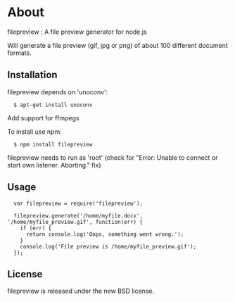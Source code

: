 # About

filepreview : A file preview generator for node.js

Will generate a file preview (gif, jpg or png) of about 100 different document formats.

## Installation

filepreview depends on 'unoconv':

```
  $ apt-get install unoconv
```

Add support for ffmpegs

To install use npm:

```
  $ npm install filepreview
```

filepreview needs to run as 'root' (check for "Error: Unable to connect or start own listener. Aborting." fix)

## Usage

```
  var filepreview = require('filepreview');

  filepreview.generate('/home/myfile.docx', '/home/myfile_preview.gif', function(err) {
    if (err) {
      return console.log('Oops, something went wrong.');
    }
    console.log('File preview is /home/myfile_preview.gif');
  });

```

## License

filepreview is released under the new BSD license.
